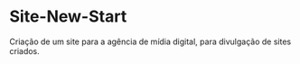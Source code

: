 # Site-New-Start
Criação de um site para a agência de mídia digital, para divulgação de sites criados.
